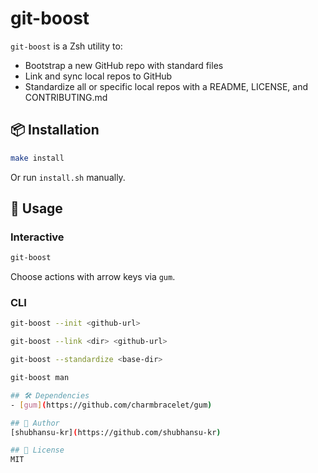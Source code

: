 # git-boost

`git-boost` is a Zsh utility to:

- Bootstrap a new GitHub repo with standard files
- Link and sync local repos to GitHub
- Standardize all or specific local repos with a README, LICENSE, and CONTRIBUTING.md

## 📦 Installation

```bash
make install
```

Or run `install.sh` manually.

## 🧠 Usage

### Interactive

```bash
git-boost
```

Choose actions with arrow keys via `gum`.

### CLI

```bash
git-boost --init <github-url>

git-boost --link <dir> <github-url>

git-boost --standardize <base-dir>

git-boost man

## 🛠 Dependencies
- [gum](https://github.com/charmbracelet/gum)

## 🙋 Author
[shubhansu-kr](https://github.com/shubhansu-kr)

## 📄 License
MIT
